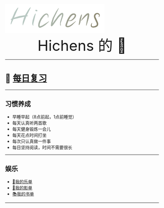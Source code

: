 <img src="./main_pic/logo.png" style="zoom:100%, margin:auto;" />

<div align='center' ><font size='70'>Hichens 的 📒</font></div>



<hr>

# :middle_finger: [每日复习](./review.md:middle_finger:)

<hr>

## 习惯养成

- 早睡早起（8点前起，1点前睡觉）
- 每天认真听两首歌
- 每天健身锻炼一会儿
- 每天花点时间打坐
- 每次只认真做一件事
- 每日坚持阅读，时间不需要很长

<hr>

## 娱乐
- [:musical_note:我的乐单](./Read/music.md)
- [:movie_camera:我的影单](./Read/movie.md)
- [:books:我的书单](./Read/book.md)

<hr>



